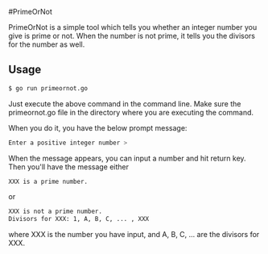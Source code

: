 #PrimeOrNot

PrimeOrNot is a simple tool which tells you whether an integer number you give is prime or not. When the number is not prime, it tells you the divisors for the number as well.

## Usage


```bash
$ go run primeornot.go
```

Just execute the above command in the command line. Make sure the primeornot.go file in the directory where you are executing the command.

When you do it, you have the below prompt message:

```bash
Enter a positive integer number > 
```

When the message appears, you can input a number and hit return key.
Then you'll have the message either

```bash
XXX is a prime number. 
```

or

```bash
XXX is not a prime number. 
Divisors for XXX: 1, A, B, C, ... , XXX
```

where XXX is the number you have input, and A, B, C, ... are the divisors for XXX.
